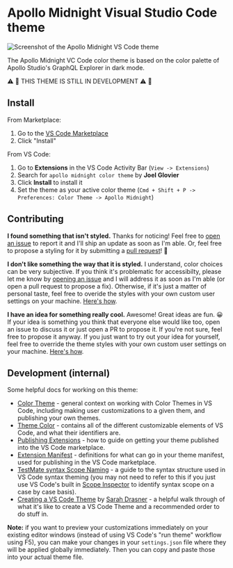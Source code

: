 # Apollo Midnight Visual Studio Code theme

![Screenshot of the Apollo Midnight VS Code theme](https://raw.githubusercontent.com/jglovier/apollo-midnight/master/screenshot.png)

The Apollo Midnight VC Code color theme is based on the color palette of Apollo Studio's GraphQL Explorer in dark mode.

:warning: :construction: THIS THEME IS STILL IN DEVELOPMENT :warning: :construction:

## Install

From Marketplace:

1. Go to the [VS Code Marketplace](https://marketplace.visualstudio.com/items?itemName=jglovier.apollo-midnight-color-theme)
2. Click "Install"

From VS Code:

1. Go to **Extensions** in the VS Code Activity Bar (`View -> Extensions`)
2. Search for `apollo midnight color theme` by **Joel Glovier**
3. Click **Install** to install it
4. Set the theme as your active color theme (`Cmd + Shift + P -> Preferences: Color Theme -> Apollo Midnight`)

## Contributing

**I found something that isn't styled.** Thanks for noticing! Feel free to [open an issue](https://github.com/jglovier/apollo-midnight/issues) to report it and I'll ship an update as soon as I'm able. Or, feel free to propose a styling for it by submitting a [pull request](https://github.com/jglovier/apollo-midnight/pulls)! :tada:

**I don't like something the way that it is styled.** I understand, color choices can be very subjective. If you think it's problematic for accessibilty, please let me know by [opening an issue](https://github.com/jglovier/apollo-midnight/issues) and I will address it as soon as I'm able (or open a pull request to propose a fix). Otherwise, if it's just a matter of personal taste, feel free to overide the styles with your own custom user settings on your machine. [Here's how](https://code.visualstudio.com/api/extension-guides/color-theme#workbench-colors).

**I have an idea for something really cool.** Awesome! Great ideas are fun. :grinning: If your idea is something you think that everyone else would like too, open an issue to discuss it or just open a PR to propose it. If you're not sure, feel free to propose it anyway. If you just want to try out your idea for yourself, feel free to override the theme styles with your own custom user settings on your machine. [Here's how](https://code.visualstudio.com/api/extension-guides/color-theme#workbench-colors).

## Development (internal)

Some helpful docs for working on this theme:
- [Color Theme](https://code.visualstudio.com/api/extension-guides/color-theme) - general context on working with Color Themes in VS Code, including making user customizations to a given them, and publishing your own themes.
- [Theme Color](https://code.visualstudio.com/api/references/theme-color) - contains all of the different customizable elements of VS Code, and what their identifiers are.
- [Publishing Extensions](https://code.visualstudio.com/api/working-with-extensions/publishing-extension) - how to guide on getting your theme published into the VS Code marketplace.
- [Extension Manifest](https://code.visualstudio.com/api/references/extension-manifest) - definitions for what can go in your theme manifest, used for publishing in the VS Code marketplace.
- [TestMate syntax Scope Naming](https://www.sublimetext.com/docs/3/scope_naming.html) - a guide to the syntax structure used in VS Code syntax theming (you may not need to refer to this if you just use VS Code's built in [Scope Inspector](https://code.visualstudio.com/api/language-extensions/syntax-highlight-guide#scope-inspector) to identify syntax scope on a case by case basis).
- [Creating a VS Code Theme](https://css-tricks.com/creating-a-vs-code-theme/) by [Sarah Drasner](https://github.com/sdras) - a helpful walk through of what it's like to create a VS Code Theme and a recommended order to do stuff in.

**Note:** if you want to preview your customizations immediately on your existing editor windows (instead of using VS Code's "run theme" workflow using F5), you can make your changes in your `settings.json` file where they will be applied globally immediately. Then you can copy and paste those into your actual theme file.
